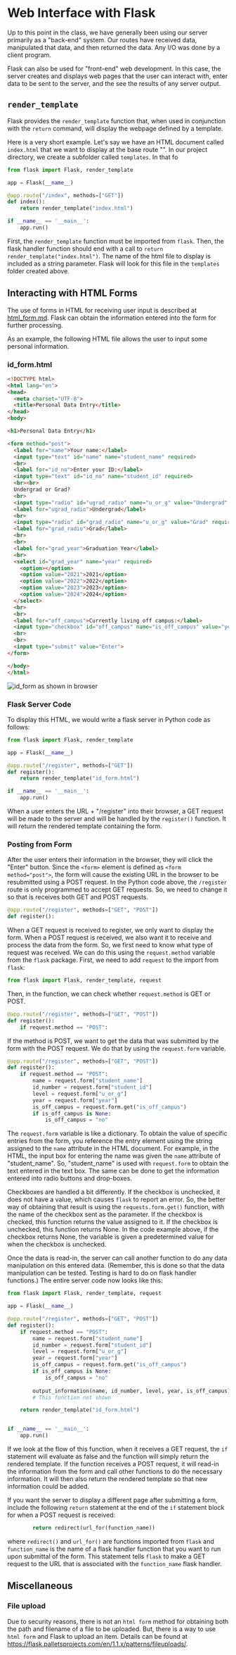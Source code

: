 # Web Interface with Flask

Up to this point in the class, we have generally been using our server
primarily as a "back-end" system.  Our routes have received data, manipulated
that data, and then returned the data.  Any I/O was done by a client program.

Flask can also be used for "front-end" web development.  In this case, the
server creates and displays web pages that the user can interact with, enter
data to be sent to the server, and the see the results of any server
output.

## `render_template`
Flask provides the `render_template` function that, when used in conjunction
with the `return` command, will display the webpage defined by a template.

Here is a very short example.  Let's say we have an HTML document called
`index.html` that we want to display at the base route "\".  In our project
directory, we create a subfolder called `templates`.  In that fo
```python
from flask import Flask, render_template

app = Flask(__name__)

@app.route("/index", methods=["GET"])
def index():
    return render_template("index.html")

if __name__ == '__main__':
    app.run()

```
First, the `render_template` function must be imported from `flask`.  Then, the
flask handler function should end with a call to 
`return render_template("index.html")`.  The name of the html file to display
is included as a string parameter.  Flask will look for this file in the
`templates` folder created above.


## Interacting with HTML Forms
The use of forms in HTML for receiving user input is described at
<a href="html_form.md">html_form.md</a>.  Flask can obtain the information 
entered into the form for further processing.  

As an example, the following HTML file allows the user to input some personal
information.

### id_form.html
```html
<!DOCTYPE html>
<html lang="en">
<head>
  <meta charset="UTF-8">
  <title>Personal Data Entry</title>
</head>
<body>

<h1>Personal Data Entry</h1>

<form method="post">
  <label for="name">Your name:</label>
  <input type="text" id="name" name="student_name" required>
  <br>
  <label for="id_no">Enter your ID:</label>
  <input type="text" id="id_no" name="student_id" required>
  <br><br>
  Undergrad or Grad?
  <br>
  <input type="radio" id="ugrad_radio" name="u_or_g" value="Undergrad" required>
  <label for="ugrad_radio">Undergrad</label>
  <br>
  <input type="radio" id="grad_radio" name="u_or_g" value="Grad" required>
  <label for="grad_radio">Grad</label>
  <br>
  <br>
  <label for="grad_year">Graduation Year</label>
  <br>
  <select id="grad_year" name="year" required>
    <option></option>
    <option value="2021">2021</option>
    <option value="2022">2022</option>
    <option value="2023">2023</option>
    <option value="2024">2024</option>
  </select>
  <br>
  <br>
  <label for="off_campus">Currently living off campus:</label>
  <input type="checkbox" id="off_campus" name="is_off_campus" value="yes">
  <br>
  <br>
  <input type="submit" value="Enter">
</form>

</body>
</html>
```
![id_form as shown in browser](images/id_form_rendering.JPG)

### Flask Server Code

To display this HTML, we would write a flask server in Python code as follows:

```python
from flask import Flask, render_template

app = Flask(__name__)

@app.route("/register", methods=["GET"])
def register():
    return render_template("id_form.html")

if __name__ == '__main__':
    app.run()
```

When a user enters the URL <server> + "/register" into their browser, a 
GET request will be made to the server and will be handled by the `register()`
function.  It will return the rendered template containing the form.

### Posting from Form
After the user enters their information in the browser, they will click the
"Enter" button.  Since the `<form>` element is defined as 
`<form method="post">`, the form will cause the existing URL in the browser
to be resubmitted using a POST request.  In the Python code above, the 
`/register` route is only programmed to accept GET requests.  So, we need to
change it so that is receives both GET and POST requests.
```python
@app.route("/register", methods=["GET", "POST"])
def register():
```
When a GET request is received to register, we only want to display the form.
When a POST request is received, we also want it to receive and process the
data from the form.  So, we first need to know what type of request was
received.  We can do this using the `request.method` variable from the `flask`
package.  First, we need to add `request` to the import from `flask`:
```python
from flask import Flask, render_template, request
```
Then, in the function, we can check whether `request.method` is GET or POST.
```python
@app.route("/register", methods=["GET", "POST"])
def register():
    if request.method == "POST":
```
If the method is POST, we want to get the data that was submitted by the form
with the POST request.  We do that by using the `request.form` variable.
```python
@app.route("/register", methods=["GET", "POST"])
def register():
    if request.method == "POST":
        name = request.form["student_name"]
        id_number = request.form["student_id"]
        level = request.form["u_or_g"]
        year = request.form["year"]
        is_off_campus = request.form.get("is_off_campus")
        if is_off_campus is None:
            is_off_campus = "no"
```
The `request.form` variable is like a dictionary.  To obtain the value of
specific entries from the form, you reference the entry element using the
string assigned to the `name` attribute in the HTML document.  For example,
in the HTML, the input box for entering the name was given the `name` attribute
of "student_name".  So, "student_name" is used with `request.form` to obtain
the text entered in the text box.  The same can be done to get the information
entered into radio buttons and drop-boxes.  

Checkboxes are handled a bit differently.  If the checkbox is unchecked, it
does not have a value, which causes `flask` to report an error.  So, the
better way of obtaining that result is using the `requests.form.get()` 
function, with the name of the checkbox sent as the parameter.  If the 
checkbox is checked, this function returns the value assigned to it.  If the
checkbox is unchecked, this function returns None.  In the code example above,
if the checkbox returns None, the variable is given a predetermined value for
when the checkbox is unchecked.  

Once the data is read-in, the server can call another function to do any data
manipulation on this entered data.  (Remember, this is done so that the data
manipulation can be tested.  Testing is hard to do on flask handler functions.)
The entire server code now looks like this:
```python
from flask import Flask, render_template, request

app = Flask(__name__)

@app.route("/register", methods=["GET", "POST"])
def register():
    if request.method == "POST":
        name = request.form["student_name"]
        id_number = request.form["student_id"]
        level = request.form["u_or_g"]
        year = request.form["year"]
        is_off_campus = request.form.get("is_off_campus")
        if is_off_campus is None:
            is_off_campus = "no"
            
        output_information(name, id_number, level, year, is_off_campus)
        # This function not shown

    return render_template("id_form.html")


if __name__ == '__main__':
    app.run()

```
If we look at the flow of this function, when it receives a GET request, the
`if` statement will evaluate as false and the function will simply return the
rendered template.  If the function receives a POST request, it will read-in
the information from the form and call other functions to do the necessary
information.  It will then also return the rendered template so that new
information could be added.

If you want the server to display a different page after submitting a form,
include the following `return` statement at the end of the `if` statement block 
for when a POST request is received:
```python
        return redirect(url_for(function_name))
```  
where `redirect()` and `url_for()` are functions imported from `flask` and
`function_name` is the name of a flask handler function that you want to run
upon submittal of the form.  This statement tells `flask` to make a GET
request to the URL that is associated with the `function_name` flask 
handler.

## Miscellaneous
### File upload
Due to security reasons, there is not an `html form` method for obtaining both
the path and filename of a file to be uploaded.  But, there is a way to use
`html form` and Flask to upload an item.  Details can be found at
<https://flask.palletsprojects.com/en/1.1.x/patterns/fileuploads/>.